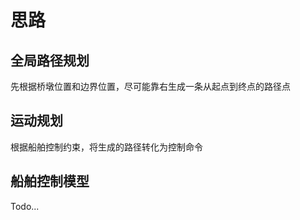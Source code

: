 # 思路

## 全局路径规划
先根据桥墩位置和边界位置，尽可能靠右生成一条从起点到终点的路径点

## 运动规划 
根据船舶控制约束，将生成的路径转化为控制命令

## 船舶控制模型
Todo...